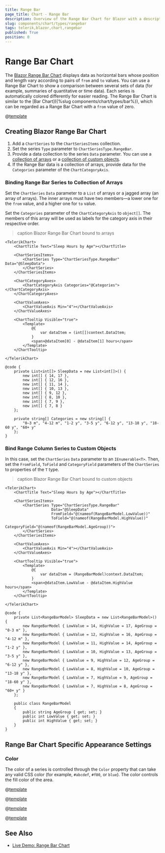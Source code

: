 ```yaml
---
title: Range Bar
page_title: Chart - Range Bar
description: Overview of the Range Bar Chart for Blazor with a description of the common use cases and the different ways to data bind the chart. The article lists configuration options and provides Range Bar Chart examples.
slug: components/chart/types/rangebar
tags: telerik,blazor,chart,rangebar
published: True
position: 0
---
```


# Range Bar Chart

The <a href="https://www.telerik.com/blazor-ui/range-bar-chart" target="_blank">Blazor Range Bar Chart</a> displays data as horizontal bars whose position and length vary according to pairs of `from` and `to` values. You can use a Range Bar Chart to show a comparison between several sets of data (for example, summaries of quantitative or time data). Each series is automatically colored differently for easier reading. The Range Bar Chart is similar to the [Bar Chart]({%slug components/chart/types/bar%}), which can be regarded as a Range Bar Chart with a `from` value of zero.

@[template](/_contentTemplates/chart/link-to-basics.md#understand-basics-and-databinding-first)

## Creating Blazor Range Bar Chart

1. Add a `ChartSeries` to the `ChartSeriesItems` collection.
2. Set the series `Type` parameter to `ChartSeriesType.RangeBar`.
3. Provide a data collection to the series `Data` parameter. You can use a [collection of arrays](#bind-range-column-series-to-collection-of-arrays) or a [collection of custom objects](#bind-range-column-series-to-custom-objects).
4. If the Range Bar data is a collection of arrays, provide data for the `Categories` parameter of the `ChartCategoryAxis`.

### Binding Range Bar Series to Collection of Arrays

Set the `ChartSeries` `Data` parameter to a `List` of arrays or a jagged array (an array of arrays). The inner arrays must have two members—a lower one for the `from` value, and a higher one for `to` value.

Set the `Categories` parameter of the `ChartCategoryAxis` to `object[]`. The members of this array will be used as labels for the category axis in their respective order.

>caption Blazor Range Bar Chart bound to arrays

````CSHTML
<TelerikChart>
    <ChartTitle Text="Sleep Hours by Age"></ChartTitle>

    <ChartSeriesItems>
        <ChartSeries Type="ChartSeriesType.RangeBar" Data="@SleepData">
        </ChartSeries>
    </ChartSeriesItems>

    <ChartCategoryAxes>
        <ChartCategoryAxis Categories="@Categories"></ChartCategoryAxis>
    </ChartCategoryAxes>

    <ChartValueAxes>
        <ChartValueAxis Min="4"></ChartValueAxis>
    </ChartValueAxes>

    <ChartTooltip Visible="true">
        <Template>
            @{
                var dataItem = (int[])context.DataItem;
            }
            <span>@dataItem[0] - @dataItem[1] hours</span>
        </Template>
    </ChartTooltip>

</TelerikChart>

@code {
    private List<int[]> SleepData = new List<int[]>() {
        new int[] { 14, 17 },
        new int[] { 12, 16 },
        new int[] { 11, 14 },
        new int[] { 10, 13 },
        new int[] { 9, 12 },
        new int[] { 8, 10 },
        new int[] { 7, 9 },
        new int[] { 7, 8 }
    };

    private string[] Categories = new string[] {
        "0–3 m", "4-12 m", "1-2 y", "3-5 y", "6-12 y", "13-18 y", "18-60 y", "60+ y"
    };
}
````

### Bind Range Column Series to Custom Objects

In this case, set the `ChartSeries` `Data` parameter to an `IEnumerable<T>`. Then, set the `FromField`, `ToField` and `CategoryField` parameters of the `ChartSeries` to properties of the `T` type.

>caption Blazor Range Bar Chart bound to custom objects

````CSHTML
<TelerikChart>
    <ChartTitle Text="Sleep Hours by Age"></ChartTitle>

    <ChartSeriesItems>
        <ChartSeries Type="ChartSeriesType.RangeBar"
                     Data="@SleepData"
                     FromField="@(nameof(RangeBarModel.LowValue))"
                     ToField="@(nameof(RangeBarModel.HighValue))"
                     CategoryField="@(nameof(RangeBarModel.AgeGroup))">
        </ChartSeries>
    </ChartSeriesItems>

    <ChartValueAxes>
        <ChartValueAxis Min="4"></ChartValueAxis>
    </ChartValueAxes>

    <ChartTooltip Visible="true">
        <Template>
            @{
                var dataItem = (RangeBarModel)context.DataItem;
            }
            <span>@dataItem.LowValue - @dataItem.HighValue hours</span>
        </Template>
    </ChartTooltip>

</TelerikChart>

@code {
    private List<RangeBarModel> SleepData = new List<RangeBarModel>() {
        new RangeBarModel { LowValue = 14, HighValue = 17, AgeGroup = "0-3 m" },
        new RangeBarModel { LowValue = 12, HighValue = 16, AgeGroup = "4-12 m" },
        new RangeBarModel { LowValue = 11, HighValue = 14, AgeGroup = "1-2 y" },
        new RangeBarModel { LowValue = 10, HighValue = 13, AgeGroup = "3-5 y" },
        new RangeBarModel { LowValue = 9, HighValue = 12, AgeGroup = "6-12 y" },
        new RangeBarModel { LowValue = 8, HighValue = 10, AgeGroup = "13-18 y" },
        new RangeBarModel { LowValue = 7, HighValue = 9, AgeGroup = "18-60 y" },
        new RangeBarModel { LowValue = 7, HighValue = 8, AgeGroup = "60+ y" }
    };

    public class RangeBarModel
    {
        public string AgeGroup { get; set; }
        public int LowValue { get; set; }
        public int HighValue { get; set; }
    }
}
````

## Range Bar Chart Specific Appearance Settings

### Color

The color of a series is controlled through the `Color` property that can take any valid CSS color (for example, `#abcdef`, `#f00`, or `blue`). The color controls the fill color of the area.

@[template](/_contentTemplates/chart/link-to-basics.md#color-field-bar-column)

@[template](/_contentTemplates/chart/link-to-basics.md#gap-and-spacing)

@[template](/_contentTemplates/chart/link-to-basics.md#configurable-nested-chart-settings)

@[template](/_contentTemplates/chart/link-to-basics.md#configurable-nested-chart-settings-categorical)


## See Also

* [Live Demo: Range Bar Chart](https://demos.telerik.com/blazor-ui/chart/range-bar-chart)
